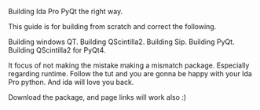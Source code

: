 Building Ida Pro PyQt the right way.

This guide is for building from scratch and correct the following.

Building windows QT.
Building QScintilla2.
Building Sip.
Building PyQt.
Building QScintilla2 for PyQt4.

It focus of not making the mistake making a mismatch package.
Especially regarding runtime.
Follow the tut and you are gonna be happy with your Ida Pro python.
And ida will love you back.

Download the package, and page links will work also :)
